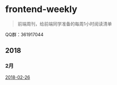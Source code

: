 # frontend-weekly
> 前端周刊，给前端同学准备的每周1小时阅读清单

QQ群：361917044

## 2018

### 2月

[2018-02-26](https://github.com/tower1229/frontend-weekly/blob/master/2018-02-26.md)
